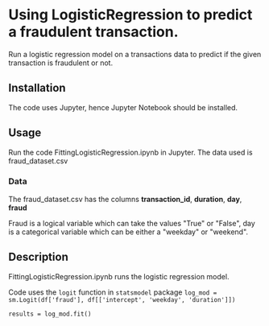 # Using LogisticRegression to predict a fraudulent transaction.

Run a logistic regression model on a transactions data to predict if the given transaction is fraudulent or not.

## Installation
The code uses Jupyter, hence Jupyter Notebook should be installed.

## Usage
Run the code FittingLogisticRegression.ipynb in Jupyter. The data used is fraud_dataset.csv

### Data
The fraud_dataset.csv has the columns
**transaction_id**, **duration**, **day**, **fraud**

Fraud is a logical variable which can take the values "True" or "False",
day is a categorical variable which can be either a "weekday" or "weekend".

## Description
FittingLogisticRegression.ipynb runs the logistic regression model.

Code uses the `logit` function in `statsmodel` package
`log_mod = sm.Logit(df['fraud'], df[['intercept', 'weekday', 'duration']])`

`results = log_mod.fit()`
